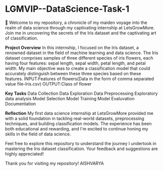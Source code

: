 # LGMVIP--DataScience-Task-1
🌱 Welcome to my repository, a chronicle of my maiden voyage into the realm of data science through my captivating internship at LetsGrowMore. Join me in uncovering the secrets of the Iris dataset and the captivating art of classification.

**Project Overview**
In this internship, I focused on the Iris dataset, a renowned dataset in the field of machine learning and data science. The Iris dataset comprises samples of three different species of iris flowers, each having four features: sepal length, sepal width, petal length, and petal width. My main objective was to create a classification model that could accurately distinguish between these three species based on these features.
INPUT:Features of flowers(Data in the form of comma separated value file-Iris.csv)
OUTPUT:Class of flower

**Key Tasks**
Data Collection
Data Exploration
Data Preprocessing
Exploratory data analysis
Model Selection
Model Training
Model Evaluvation
Documentation

**Reflection**
My first data science internship at LetsGrowMore provided me with a solid foundation in tackling real-world datasets, preprocessing techniques, and building classification models. The experience has been both educational and rewarding, and I'm excited to continue honing my skills in the field of data science.

Feel free to explore this repository to understand the journey I undertook in mastering the Iris dataset classification. Your feedback and suggestions are highly appreciated!

Thank you for visiting my repository!
AISHVARYA

